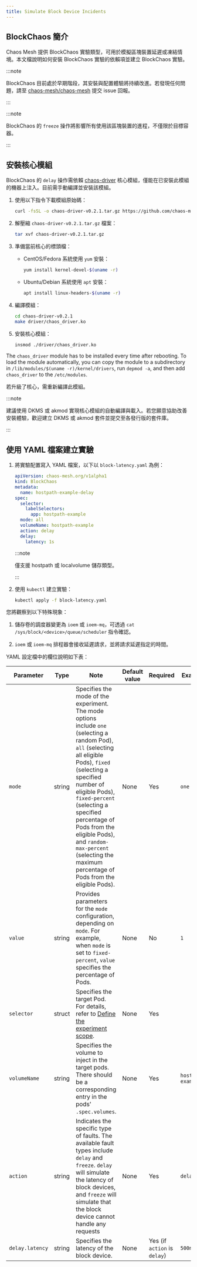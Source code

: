 ```yaml
---
title: Simulate Block Device Incidents
---
```


## BlockChaos 簡介

Chaos Mesh 提供 BlockChaos 實驗類型，可用於模擬區塊裝置延遲或凍結情境。本文檔說明如何安裝 BlockChaos 實驗的依賴項並建立 BlockChaos 實驗。

:::note

BlockChaos 目前處於早期階段，其安裝與配置體驗將持續改進。若發現任何問題，請至 [chaos-mesh/chaos-mesh](https://github.com/chaos-mesh/chaos-mesh) 提交 issue 回報。

:::

:::note

BlockChaos 的 `freeze` 操作將影響所有使用該區塊裝置的進程，不僅限於目標容器。

:::

## 安裝核心模組

BlockChaos 的 `delay` 操作需依賴 [chaos-driver](https://github.com/chaos-mesh/chaos-driver) 核心模組，僅能在已安裝此模組的機器上注入。目前需手動編譯並安裝該模組。

1. 使用以下指令下載模組原始碼：

   ```bash
   curl -fsSL -o chaos-driver-v0.2.1.tar.gz https://github.com/chaos-mesh/chaos-driver/archive/refs/tags/v0.2.1.tar.gz
   ```

2. 解壓縮 `chaos-driver-v0.2.1.tar.gz` 檔案：

   ```bash
   tar xvf chaos-driver-v0.2.1.tar.gz
   ```

3. 準備當前核心的標頭檔：
   - CentOS/Fedora 系統使用 `yum` 安裝：
   
     ```bash
     yum install kernel-devel-$(uname -r)
     ```

   - Ubuntu/Debian 系統使用 `apt` 安裝：

     ```bash
     apt install linux-headers-$(uname -r)
     ```

4. 編譯模組：

   ```bash
   cd chaos-driver-v0.2.1
   make driver/chaos_driver.ko
   ```

5. 安裝核心模組：

   ```bash
   insmod ./driver/chaos_driver.ko
   ```

The `chaos_driver` module has to be installed every time after rebooting. To load the module automatically, you can copy the module to a subdirectory in `/lib/modules/$(uname -r)/kernel/drivers`, run `depmod -a`, and then add `chaos_driver` to the `/etc/modules`.

若升級了核心，需重新編譯此模組。

:::note

建議使用 DKMS 或 akmod 實現核心模組的自動編譯與載入。若您願意協助改善安裝體驗，歡迎建立 DKMS 或 akmod 套件並提交至各發行版的套件庫。

:::

## 使用 YAML 檔案建立實驗

1. 將實驗配置寫入 YAML 檔案，以下以 `block-latency.yaml` 為例：

   ```yaml
   apiVersion: chaos-mesh.org/v1alpha1
   kind: BlockChaos
   metadata:
     name: hostpath-example-delay
   spec:
     selector:
       labelSelectors:
         app: hostpath-example
     mode: all
     volumeName: hostpath-example
     action: delay
     delay:
       latency: 1s
   ```

   :::note

   僅支援 hostpath 或 localvolume 儲存類型。

   :::

2. 使用 `kubectl` 建立實驗：

   ```bash
   kubectl apply -f block-latency.yaml
   ```

您將觀察到以下特殊現象：

1. 儲存卷的調度器變更為 `ioem` 或 `ioem-mq`，可透過 `cat /sys/block/<device>/queue/scheduler` 指令確認。

2. `ioem` 或 `ioem-mq` 排程器會接收延遲請求，並將請求延遲指定的時間。

YAML 設定檔中的欄位說明如下表：

| Parameter | Type | Note | Default value | Required | Example |
| --- | --- | --- | --- | --- | --- |
| `mode` | string | Specifies the mode of the experiment. The mode options include `one` (selecting a random Pod), `all` (selecting all eligible Pods), `fixed` (selecting a specified number of eligible Pods), `fixed-percent` (selecting a specified percentage of Pods from the eligible Pods), and `random-max-percent` (selecting the maximum percentage of Pods from the eligible Pods). | None | Yes | `one` |
| `value` | string | Provides parameters for the `mode` configuration, depending on `mode`. For example, when `mode` is set to `fixed-percent`, `value` specifies the percentage of Pods. | None | No | `1` |
| `selector` | struct | Specifies the target Pod. For details, refer to [Define the experiment scope](./define-chaos-experiment-scope.md). | None | Yes |  |
| `volumeName` | string | Specifies the volume to inject in the target pods. There should be a corresponding entry in the pods' `.spec.volumes`. | None | Yes | `hostpath-example` |
| `action` | string | Indicates the specific type of faults. The available fault types include `delay` and `freeze`. `delay` will simulate the latency of block devices, and `freeze` will simulate that the block device cannot handle any requests | None | Yes | `delay` |
| `delay.latency` | string | Specifies the latency of the block device. | None | Yes (if `action` is `delay`) | `500ms` |